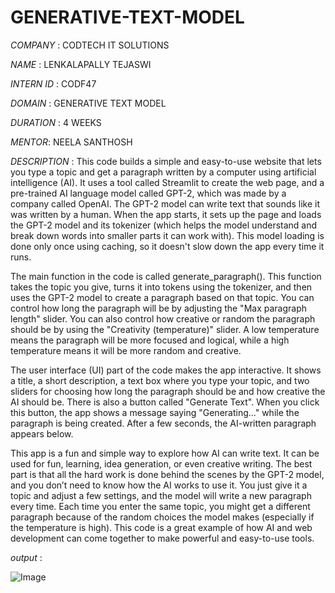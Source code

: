 # GENERATIVE-TEXT-MODEL

*COMPANY* : CODTECH IT SOLUTIONS

*NAME* : LENKALAPALLY TEJASWI

*INTERN ID* : CODF47

*DOMAIN* : GENERATIVE TEXT MODEL

*DURATION* : 4 WEEKS

*MENTOR*: NEELA SANTHOSH

*DESCRIPTION* : This code builds a simple and easy-to-use website that lets you type a topic and get a paragraph written by a computer using artificial intelligence (AI). It uses a tool called Streamlit to create the web page, and a pre-trained AI language model called GPT-2, which was made by a company called OpenAI. The GPT-2 model can write text that sounds like it was written by a human. When the app starts, it sets up the page and loads the GPT-2 model and its tokenizer (which helps the model understand and break down words into smaller parts it can work with). This model loading is done only once using caching, so it doesn't slow down the app every time it runs.

The main function in the code is called generate_paragraph(). This function takes the topic you give, turns it into tokens using the tokenizer, and then uses the GPT-2 model to create a paragraph based on that topic. You can control how long the paragraph will be by adjusting the "Max paragraph length" slider. You can also control how creative or random the paragraph should be by using the "Creativity (temperature)" slider. A low temperature means the paragraph will be more focused and logical, while a high temperature means it will be more random and creative.

The user interface (UI) part of the code makes the app interactive. It shows a title, a short description, a text box where you type your topic, and two sliders for choosing how long the paragraph should be and how creative the AI should be. There is also a button called "Generate Text". When you click this button, the app shows a message saying "Generating..." while the paragraph is being created. After a few seconds, the AI-written paragraph appears below.

This app is a fun and simple way to explore how AI can write text. It can be used for fun, learning, idea generation, or even creative writing. The best part is that all the hard work is done behind the scenes by the GPT-2 model, and you don’t need to know how the AI works to use it. You just give it a topic and adjust a few settings, and the model will write a new paragraph every time. Each time you enter the same topic, you might get a different paragraph because of the random choices the model makes (especially if the temperature is high). This code is a great example of how AI and web development can come together to make powerful and easy-to-use tools.

*output* :

![Image](https://github.com/user-attachments/assets/873db8cc-b0dd-4404-bd84-1be3d2c88e5d)

